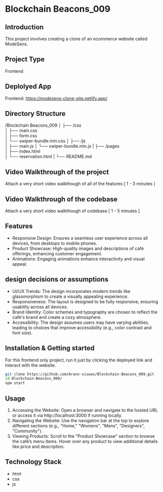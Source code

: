# Blockchain Beacons_009

## Introduction
This project involves creating a clone of an ecommerce website called ModeSens.

## Project Type
Frontend

## Deplolyed App
Frontend: https://modesens-clone-site.netlify.app/

## Directory Structure
/Blockchain Beacons_009
│
├── /css             
│   ├── main.css   
│   ├── form.css   
│   └── swiper-bundle.min.css 
│
├── /js                
│   ├── main.js 
│   └── swiper-bundle.min.js 
|
├── /pages           
│   ├── index.html       
│   └── reservation.html 
|
└── README.md  

## Video Walkthrough of the project
Attach a very short video walkthough of all of the features [ 1 - 3 minutes ]

## Video Walkthrough of the codebase
Attach a very short video walkthough of codebase [ 1 - 5 minutes ]

## Features
- Responsive Design: Ensures a seamless user experience across all devices, from desktops to mobile phones.
- Product Showcase: High-quality images and descriptions of café offerings, enhancing customer engagement.
- Animations: Engaging animations enhance interactivity and visual appeal.

## design decisions or assumptions
- UI/UX Trends: The design incorporates modern trends like glassmorphism to create a visually appealing experience.
- Responsiveness: The layout is designed to be fully responsive, ensuring usability across all devices.
- Brand Identity: Color schemes and typography are chosen to reflect the café's brand and create a cozy atmosphere.
- Accessibility: The design assumes users may have varying abilities, leading to choices that improve accessibility (e.g., color contrast and font size).

## Installation & Getting started
For this frontend only project, run it just by clicking the deployed link and interact with the website.

```bash
git clone https://github.com/Aranv-viswas/Blockchain-Beacons_009.git
cd Blockchain-Beacons_009/
npm start
```

## Usage
1. Accessing the Website: Open a browser and navigate to the hosted URL or access it via http://localhost:3000 if running locally.
2. Navigating the Website: Use the navigation bar at the top to explore different sections (e.g., "Home," "Womens", "Mens", "Designers", "Community").
3. Viewing Products: Scroll to the "Product Showcase" section to browse the café’s menu items. Hover over any product to view additional details like price and description.

## Technology Stack
- html
- css
- js
